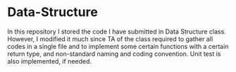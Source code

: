 # Data-Structure
In this repository I stored the code I have submitted in Data Structure class. However, I modified it much since TA of the class required to gather all codes in a single file and to implement some certain functions with a certain return type, and non-standard naming and coding convention. Unit test is also implemented, if needed.
